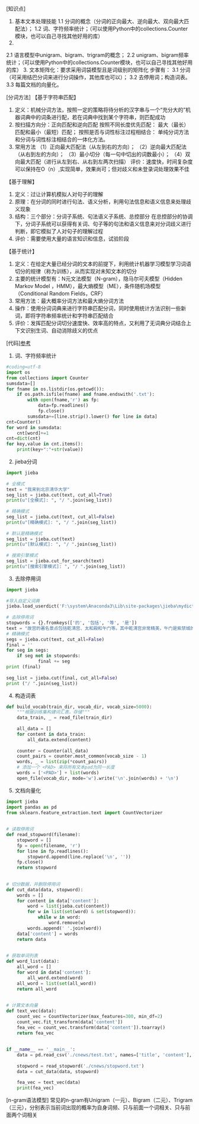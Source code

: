 [知识点] 
1. 基本文本处理技能
  1.1 分词的概念（分词的正向最大、逆向最大、双向最大匹配法）；
  1.2 词、字符频率统计；（可以使用Python中的collections.Counter模块，也可以自己寻找其他好用的库）
2. 
  2.1 语言模型中unigram、bigram、trigram的概念；
  2.2 unigram、bigram频率统计；（可以使用Python中的collections.Counter模块，也可以自己寻找其他好用的库）
3. 文本矩阵化：要求采用词袋模型且是词级别的矩阵化
步骤有：
  3.1 分词（可采用结巴分词来进行分词操作，其他库也可以）；
  3.2 去停用词；构造词表。
   3.3 每篇文档的向量化。


[分词方法]
【基于字符串匹配】
1.    定义：机械分词方法，按照一定的策略将待分析的汉字串与一个“充分大的”机器词典中的词条进行配，若在词典中找到某个字符串，则匹配成功
2.    按扫描方向分：正向匹配和逆向匹配
按照不同长度优先匹配：    最大（最长）匹配和最小（最短）匹配；
按照是否与词性标注过程相结合：    单纯分词方法和分词与词性标注相结合的一体化方法。
3.    常用方法
（1）正向最大匹配法（从左到右的方向）；
（2）逆向最大匹配法（从右到左的方向）；
（3）最小切分（每一句中切出的词数最小）；
（4）双向最大匹配（进行从左到右、从右到左两次扫描）
评价：速度快，时间复杂度可以保持在O（n）,实现简单，效果尚可；但对歧义和未登录词处理效果不佳

【基于理解】
1.    定义：过让计算机模拟人对句子的理解
2.    原理：在分词的同时进行句法、语义分析，利用句法信息和语义信息来处理歧义现象
3.    结构：三个部分：分词子系统、句法语义子系统、总控部分
在总控部分的协调下，分词子系统可以获得有关词、句子等的句法和语义信息来对分词歧义进行判断，即它模拟了人对句子的理解过程
4.    评价：需要使用大量的语言知识和信息，试验阶段

【基于统计】
1.   定义：在给定大量已经分词的文本的前提下，利用统计机器学习模型学习词语切分的规律（称为训练），从而实现对未知文本的切分
2.    主要的统计模型有：N元文法模型（N-gram），隐马尔可夫模型（Hidden Markov Model ，HMM），最大熵模型（ME），条件随机场模型（Conditional Random Fields，CRF）
3.    常用方法：最大概率分词方法和最大熵分词方法
4.    操作：使用分词词典来进行字符串匹配分词，同时使用统计方法识别一些新词，即将字符串频率统计和字符串匹配结合
5.    评价：发挥匹配分词切分速度快、效率高的特点，又利用了无词典分词结合上下文识别生词、自动消除歧义的优点

[代码][参考](https://blog.csdn.net/yyy430/article/details/88117430)
1.  词、字符频率统计
```python
#coding=utf-8
import os
from collections import Counter
sumsdata=[]
for fname in os.listdir(os.getcwd()):
    if os.path.isfile(fname) and fname.endswith('.txt'):
        with open(fname,'r') as fp:
            data=fp.readlines()
            fp.close()
        sumsdata+=[line.strip().lower() for line in data]
cnt=Counter()
for word in sumsdata:
    cnt[word]+=1
cnt=dict(cnt)
for key,value in cnt.items():
    print(key+":"+str(value))
```
2.  jieba分词
```python
import jieba
 
# 全模式
text = "我来到北京清华大学"
seg_list = jieba.cut(text, cut_all=True)
print(u"[全模式]: ", "/ ".join(seg_list))
 
# 精确模式
seg_list = jieba.cut(text, cut_all=False)
print(u"[精确模式]: ", "/ ".join(seg_list))
 
# 默认是精确模式
seg_list = jieba.cut(text)
print(u"[默认模式]: ", "/ ".join(seg_list))
 
# 搜索引擎模式
seg_list = jieba.cut_for_search(text)
print(u"[搜索引擎模式]: ", "/ ".join(seg_list))
```
3.  去除停用词
```python
import jieba
 
#导入自定义词典
jieba.load_userdict('F:\system\Anaconda3\Lib\site-packages\jieba\mydict.txt')
 
# 去除停用词
stopwords = {}.fromkeys(['的', '包括', '等', '是'])
text = "故宫的著名景点包括乾清宫、太和殿和午门等。其中乾清宫非常精美，午门是紫禁城的正门。"
# 精确模式
segs = jieba.cut(text, cut_all=False)
final = ''
for seg in segs:
    if seg not in stopwords:
            final += seg
print (final)
 
seg_list = jieba.cut(final, cut_all=False)
print ("/ ".join(seg_list))
```
4.  构造词表
```python
def build_vocab(train_dir, vocab_dir, vocab_size=5000):
    """根据训练集构建词汇表，存储"""
    data_train, _ = read_file(train_dir)
 
    all_data = []
    for content in data_train:
        all_data.extend(content)
 
    counter = Counter(all_data)
    count_pairs = counter.most_common(vocab_size - 1)
    words, _ = list(zip(*count_pairs))
    # 添加一个 <PAD> 来将所有文本pad为同一长度
    words = ['<PAD>'] + list(words)
    open_file(vocab_dir, mode='w').write('\n'.join(words) + '\n')
```
5.  文档向量化
```python
import jieba
import pandas as pd
from sklearn.feature_extraction.text import CountVectorizer
 
 
# 读取停用词
def read_stopword(filename):
    stopword = []
    fp = open(filename, 'r')
    for line in fp.readlines():
        stopword.append(line.replace('\n', ''))
    fp.close()
    return stopword
 
 
# 切分数据，并删除停用词
def cut_data(data, stopword):
    words = []
    for content in data['content']:
        word = list(jieba.cut(content))
        for w in list(set(word) & set(stopword)):
            while w in word:
                word.remove(w)
        words.append(' '.join(word))
    data['content'] = words
    return data
 
 
# 获取单词列表
def word_list(data):
    all_word = []
    for word in data['content']:
        all_word.extend(word)
    all_word = list(set(all_word))
    return all_word
 
 
# 计算文本向量
def text_vec(data):
    count_vec = CountVectorizer(max_features=300, min_df=2)
    count_vec.fit_transform(data['content'])
    fea_vec = count_vec.transform(data['content']).toarray()
    return fea_vec
 
 
if __name__ == '__main__':
    data = pd.read_csv('./cnews/test.txt', names=['title', 'content'], sep='\t')  # (10000, 2)
 
    stopword = read_stopword('./cnews/stopword.txt')
    data = cut_data(data, stopword)
 
    fea_vec = text_vec(data)
    print(fea_vec)
```
[n-gram语法模型]
常见的n-gram有Unigram（一元）、Bigram（二元）、Trigram（三元），分别表示当前词出现的概率为自身词频、只与前面一个词相关、只与前面两个词相关